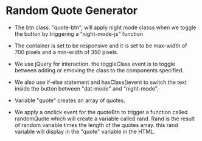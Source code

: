 # Random Quote Generator

- The btn class. "quote-btn", will apply night mode classs when we toggle the button by triggering a "night-mode-js" function 

- The container is set to be responsive and it is set to be max-width of 700 pixels and a min-width of 350 pixels. 

- We use jQuery for interaction. the toggleClass event is to toggle between adding or emoving the class to the components specified. 

- We also use if-else statement and hasClass()event to switch the text inside the button between "dat-mode" and "night-mode".

- Variable "quote" creates an array of quotes.

- We apply a onclick event for the quoteBtn to trigger a function called randomQuote which will create a variable called rand. Rand is the result of random variable times the length of the quotes array. this rand variable will display in the "quote" variable in the HTML.
